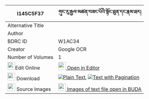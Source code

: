 |I145C5F37|གུང་རུ་རྒྱལ་མཚན་བཟང་པོའི་སྟོང་ཐུན་དང་རྣམ་ཐར། 
| --- | --- 
|Alternative Title |
|Author | 
|BDRC ID | W1AC34
|Creator | Google OCR
|Number of Volumes| 1
|<img width="25" src="https://img.icons8.com/color/25/000000/edit-property.png">Edit Online| [<img width="25" src="https://avatars.githubusercontent.com/u/45091458?s=200&v=4"> Open in Editor](http://editor.openpecha.org/I145C5F37)
|<img width="25" src="https://img.icons8.com/fluent/48/000000/download-2.png"/>  Download | [![](https://img.icons8.com/color/20/000000/txt.png)Plain Text](https://github.com/Openpecha/I145C5F37/releases/download/v2/gungru_gyaltsen_zangpo_i_tongt_plain_I145C5F37.zip), [![](https://img.icons8.com/color/20/000000/txt.png)Text with Pagination](https://github.com/Openpecha/I145C5F37/releases/download/v2/gungru_gyaltsen_zangpo_i_tongt_pages_I145C5F37.zip)
|<img width="25" src="https://img.icons8.com/plasticine/100/000000/pictures-folder.png"/>  Source Images | [<img width="25" src="https://library.bdrc.io/icons/BUDA-small.svg"> Images of text file open in BUDA](https://library.bdrc.io/show/bdr:W1AC34)
